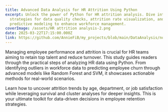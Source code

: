 ```yaml
---
title: Advanced Data Analysis for HR Attrition Using Python
excerpt: Unlock the power of Python for HR attrition analysis. Dive into
  strategies for data quality checks, attrition rate visualization, and
  predictive modeling to enhance workforce management.
coverImage: /assets/HR attrition analysis-2.png
date: 2025-03-22T17:15:00.000Z
link: https://github.com/AnnieFiB/my_projects/blob/main/DataAnalysis/notebooks/HR%20Attrition%20Analysis.ipynb
---
```

Managing employee performance and attrition is crucial for HR teams aiming to retain top talent and reduce turnover. This study guides readers through the practical steps of analyzing HR data using Python. From identifying outliers in workforce data to predicting employee churn through advanced models like Random Forest and SVM, it showcases actionable methods for real-world scenarios.

Learn how to uncover attrition trends by age, department, or job satisfaction while leveraging survival and cluster analyses for deeper insights. This is your ultimate toolkit for data-driven decisions in employee retention strategies.
